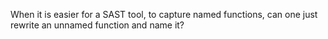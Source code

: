 When it is easier for a SAST tool, to capture named functions, can one just rewrite an unnamed function and name it?